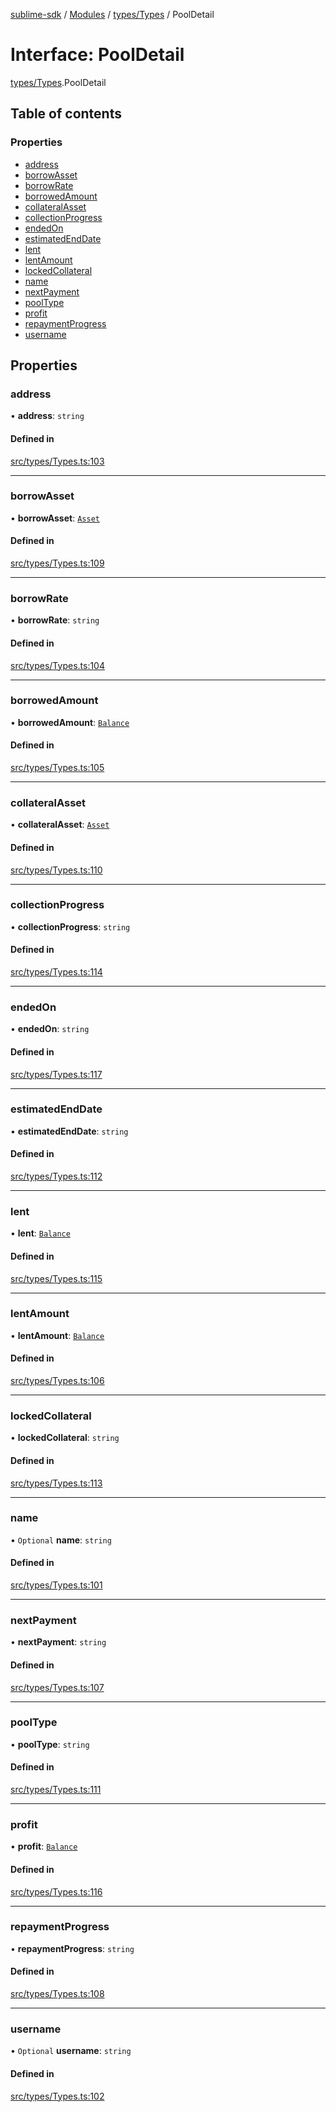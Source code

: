 [sublime-sdk](../README.md) / [Modules](../modules.md) / [types/Types](../modules/types_Types.md) / PoolDetail

# Interface: PoolDetail

[types/Types](../modules/types_Types.md).PoolDetail

## Table of contents

### Properties

- [address](types_Types.PoolDetail.md#address)
- [borrowAsset](types_Types.PoolDetail.md#borrowasset)
- [borrowRate](types_Types.PoolDetail.md#borrowrate)
- [borrowedAmount](types_Types.PoolDetail.md#borrowedamount)
- [collateralAsset](types_Types.PoolDetail.md#collateralasset)
- [collectionProgress](types_Types.PoolDetail.md#collectionprogress)
- [endedOn](types_Types.PoolDetail.md#endedon)
- [estimatedEndDate](types_Types.PoolDetail.md#estimatedenddate)
- [lent](types_Types.PoolDetail.md#lent)
- [lentAmount](types_Types.PoolDetail.md#lentamount)
- [lockedCollateral](types_Types.PoolDetail.md#lockedcollateral)
- [name](types_Types.PoolDetail.md#name)
- [nextPayment](types_Types.PoolDetail.md#nextpayment)
- [poolType](types_Types.PoolDetail.md#pooltype)
- [profit](types_Types.PoolDetail.md#profit)
- [repaymentProgress](types_Types.PoolDetail.md#repaymentprogress)
- [username](types_Types.PoolDetail.md#username)

## Properties

### address

• **address**: `string`

#### Defined in

[src/types/Types.ts:103](https://github.com/sublime-finance/sublime-sdk/blob/a849f6d/src/types/Types.ts#L103)

___

### borrowAsset

• **borrowAsset**: [`Asset`](types_Types.Asset.md)

#### Defined in

[src/types/Types.ts:109](https://github.com/sublime-finance/sublime-sdk/blob/a849f6d/src/types/Types.ts#L109)

___

### borrowRate

• **borrowRate**: `string`

#### Defined in

[src/types/Types.ts:104](https://github.com/sublime-finance/sublime-sdk/blob/a849f6d/src/types/Types.ts#L104)

___

### borrowedAmount

• **borrowedAmount**: [`Balance`](types_Types.Balance.md)

#### Defined in

[src/types/Types.ts:105](https://github.com/sublime-finance/sublime-sdk/blob/a849f6d/src/types/Types.ts#L105)

___

### collateralAsset

• **collateralAsset**: [`Asset`](types_Types.Asset.md)

#### Defined in

[src/types/Types.ts:110](https://github.com/sublime-finance/sublime-sdk/blob/a849f6d/src/types/Types.ts#L110)

___

### collectionProgress

• **collectionProgress**: `string`

#### Defined in

[src/types/Types.ts:114](https://github.com/sublime-finance/sublime-sdk/blob/a849f6d/src/types/Types.ts#L114)

___

### endedOn

• **endedOn**: `string`

#### Defined in

[src/types/Types.ts:117](https://github.com/sublime-finance/sublime-sdk/blob/a849f6d/src/types/Types.ts#L117)

___

### estimatedEndDate

• **estimatedEndDate**: `string`

#### Defined in

[src/types/Types.ts:112](https://github.com/sublime-finance/sublime-sdk/blob/a849f6d/src/types/Types.ts#L112)

___

### lent

• **lent**: [`Balance`](types_Types.Balance.md)

#### Defined in

[src/types/Types.ts:115](https://github.com/sublime-finance/sublime-sdk/blob/a849f6d/src/types/Types.ts#L115)

___

### lentAmount

• **lentAmount**: [`Balance`](types_Types.Balance.md)

#### Defined in

[src/types/Types.ts:106](https://github.com/sublime-finance/sublime-sdk/blob/a849f6d/src/types/Types.ts#L106)

___

### lockedCollateral

• **lockedCollateral**: `string`

#### Defined in

[src/types/Types.ts:113](https://github.com/sublime-finance/sublime-sdk/blob/a849f6d/src/types/Types.ts#L113)

___

### name

• `Optional` **name**: `string`

#### Defined in

[src/types/Types.ts:101](https://github.com/sublime-finance/sublime-sdk/blob/a849f6d/src/types/Types.ts#L101)

___

### nextPayment

• **nextPayment**: `string`

#### Defined in

[src/types/Types.ts:107](https://github.com/sublime-finance/sublime-sdk/blob/a849f6d/src/types/Types.ts#L107)

___

### poolType

• **poolType**: `string`

#### Defined in

[src/types/Types.ts:111](https://github.com/sublime-finance/sublime-sdk/blob/a849f6d/src/types/Types.ts#L111)

___

### profit

• **profit**: [`Balance`](types_Types.Balance.md)

#### Defined in

[src/types/Types.ts:116](https://github.com/sublime-finance/sublime-sdk/blob/a849f6d/src/types/Types.ts#L116)

___

### repaymentProgress

• **repaymentProgress**: `string`

#### Defined in

[src/types/Types.ts:108](https://github.com/sublime-finance/sublime-sdk/blob/a849f6d/src/types/Types.ts#L108)

___

### username

• `Optional` **username**: `string`

#### Defined in

[src/types/Types.ts:102](https://github.com/sublime-finance/sublime-sdk/blob/a849f6d/src/types/Types.ts#L102)
